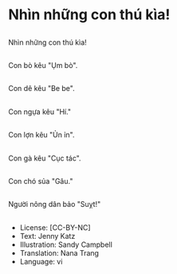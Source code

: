 # Nhìn những con thú kìa!

##
Nhìn những con thú kìa!

##
Con bò kêu "Ụm bò".

##
Con dê kêu "Be be".

##
Con ngựa kêu "Hí."

##
Con lợn kêu "Ủn ỉn".

##
Con gà kêu "Cục tác".

##
Con chó sủa "Gâu."

##
Người nông dân bảo "Suỵt!"

##
* License: [CC-BY-NC]
* Text: Jenny Katz
* Illustration: Sandy Campbell
* Translation: Nana Trang
* Language: vi
